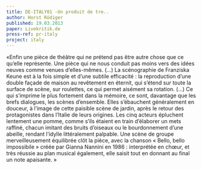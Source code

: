 ```yaml
---
title: DE-ITALY01 -Un produit de tre..
author: Horst Rödiger
published: 19.03.2013
paper: Livekritik.de
press-ref: pr-italy
project: italy
---
```


«Enfin une pièce de théâtre qui ne prétend pas être autre chose que ce qu’elle représente. Une pièce qui ne nous conduit pas moins vers des idées neuves comme venues d’elles-mêmes. (…) La scénographie de Franziska Keune est à la fois simple et d’une subtile efficacité : la reproduction d’une double façade de maison au revêtement en éternit, qui s’étend sur toute la surface de scène, sur roulettes, ce qui permet aisément sa rotation. (…) Ce qui s’imprime le plus fortement dans la mémoire, ce sont, davantage que les brefs dialogues, les scènes d’ensemble. Elles s’ébauchent généralement en douceur, à l’image de cette paisible scène de jardin, après le retour des protagonistes dans l’Italie de leurs origines. Les cinq acteurs épluchent lentement une pomme, comme s’ils étaient en train d’élaborer un mets raffiné, chacun imitant des bruits d’oiseaux ou le bourdonnement d’une abeille, rendant l’idylle littéralement palpable. Une scène de groupe merveilleusement équilibrée clôt la pièce, avec la chanson « Bello, bello impossibile » créée par Gianna Nannini en 1986 : interprétée en chœur, et très réussie au plan musical également, elle saisit tout en donnant au final un note apaisante. »

